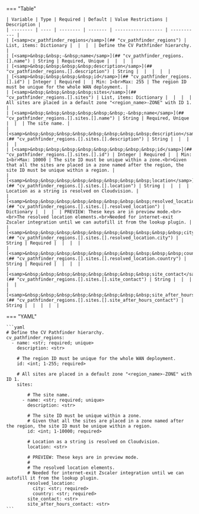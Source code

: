 <!--
  ~ Copyright (c) 2024 Arista Networks, Inc.
  ~ Use of this source code is governed by the Apache License 2.0
  ~ that can be found in the LICENSE file.
  -->
=== "Table"

    | Variable | Type | Required | Default | Value Restrictions | Description |
    | -------- | ---- | -------- | ------- | ------------------ | ----------- |
    | [<samp>cv_pathfinder_regions</samp>](## "cv_pathfinder_regions") | List, items: Dictionary |  |  |  | Define the CV Pathfinder hierarchy. |
    | [<samp>&nbsp;&nbsp;-&nbsp;name</samp>](## "cv_pathfinder_regions.[].name") | String | Required, Unique |  |  |  |
    | [<samp>&nbsp;&nbsp;&nbsp;&nbsp;description</samp>](## "cv_pathfinder_regions.[].description") | String |  |  |  |  |
    | [<samp>&nbsp;&nbsp;&nbsp;&nbsp;id</samp>](## "cv_pathfinder_regions.[].id") | Integer | Required |  | Min: 1<br>Max: 255 | The region ID must be unique for the whole WAN deployment. |
    | [<samp>&nbsp;&nbsp;&nbsp;&nbsp;sites</samp>](## "cv_pathfinder_regions.[].sites") | List, items: Dictionary |  |  |  | All sites are placed in a default zone "<region_name>-ZONE" with ID 1. |
    | [<samp>&nbsp;&nbsp;&nbsp;&nbsp;&nbsp;&nbsp;-&nbsp;name</samp>](## "cv_pathfinder_regions.[].sites.[].name") | String | Required, Unique |  |  | The site name. |
    | [<samp>&nbsp;&nbsp;&nbsp;&nbsp;&nbsp;&nbsp;&nbsp;&nbsp;description</samp>](## "cv_pathfinder_regions.[].sites.[].description") | String |  |  |  |  |
    | [<samp>&nbsp;&nbsp;&nbsp;&nbsp;&nbsp;&nbsp;&nbsp;&nbsp;id</samp>](## "cv_pathfinder_regions.[].sites.[].id") | Integer | Required |  | Min: 1<br>Max: 10000 | The site ID must be unique within a zone.<br>Given that all the sites are placed in a zone named after the region, the site ID must be unique within a region. |
    | [<samp>&nbsp;&nbsp;&nbsp;&nbsp;&nbsp;&nbsp;&nbsp;&nbsp;location</samp>](## "cv_pathfinder_regions.[].sites.[].location") | String |  |  |  | Location as a string is resolved on Cloudvision. |
    | [<samp>&nbsp;&nbsp;&nbsp;&nbsp;&nbsp;&nbsp;&nbsp;&nbsp;resolved_location</samp>](## "cv_pathfinder_regions.[].sites.[].resolved_location") | Dictionary |  |  |  | PREVIEW: These keys are in preview mode.<br><br>The resolved location elements.<br>Needed for internet-exit Zscaler integration until we can autofill it from the lookup plugin. |
    | [<samp>&nbsp;&nbsp;&nbsp;&nbsp;&nbsp;&nbsp;&nbsp;&nbsp;&nbsp;&nbsp;city</samp>](## "cv_pathfinder_regions.[].sites.[].resolved_location.city") | String | Required |  |  |  |
    | [<samp>&nbsp;&nbsp;&nbsp;&nbsp;&nbsp;&nbsp;&nbsp;&nbsp;&nbsp;&nbsp;country</samp>](## "cv_pathfinder_regions.[].sites.[].resolved_location.country") | String | Required |  |  |  |
    | [<samp>&nbsp;&nbsp;&nbsp;&nbsp;&nbsp;&nbsp;&nbsp;&nbsp;site_contact</samp>](## "cv_pathfinder_regions.[].sites.[].site_contact") | String |  |  |  |  |
    | [<samp>&nbsp;&nbsp;&nbsp;&nbsp;&nbsp;&nbsp;&nbsp;&nbsp;site_after_hours_contact</samp>](## "cv_pathfinder_regions.[].sites.[].site_after_hours_contact") | String |  |  |  |  |

=== "YAML"

    ```yaml
    # Define the CV Pathfinder hierarchy.
    cv_pathfinder_regions:
      - name: <str; required; unique>
        description: <str>

        # The region ID must be unique for the whole WAN deployment.
        id: <int; 1-255; required>

        # All sites are placed in a default zone "<region_name>-ZONE" with ID 1.
        sites:

            # The site name.
          - name: <str; required; unique>
            description: <str>

            # The site ID must be unique within a zone.
            # Given that all the sites are placed in a zone named after the region, the site ID must be unique within a region.
            id: <int; 1-10000; required>

            # Location as a string is resolved on Cloudvision.
            location: <str>

            # PREVIEW: These keys are in preview mode.
            #
            # The resolved location elements.
            # Needed for internet-exit Zscaler integration until we can autofill it from the lookup plugin.
            resolved_location:
              city: <str; required>
              country: <str; required>
            site_contact: <str>
            site_after_hours_contact: <str>
    ```
